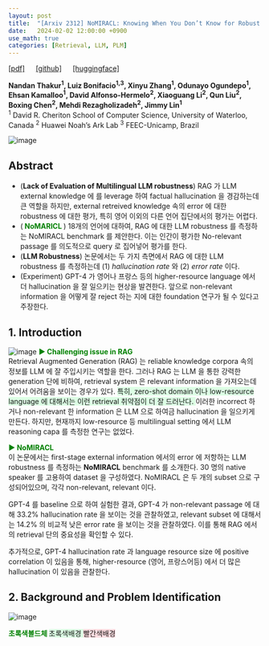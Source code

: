 ```yaml
---
layout: post
title:  "[Arxiv 2312] NoMIRACL: Knowing When You Don’t Know for Robust Multilingual Retrieval-Augmented Generation"
date:   2024-02-02 12:00:00 +0900
use_math: true
categories: [Retrieval, LLM, PLM]
---
```


[[pdf]](https://arxiv.org/pdf/2312.11361.pdf) &emsp;
[[github]](https://github.com/project-miracl/nomiracl?tab=readme-ov-file) &emsp;
[[huggingface]](https://huggingface.co/datasets/miracl/nomiracl) 

**Nandan Thakur<sup>1</sup>, Luiz Bonifacio<sup>1,3</sup>, Xinyu Zhang<sup>1</sup>, Odunayo Ogundepo<sup>1</sup>, Ehsan Kamalloo<sup>1</sup>, David Alfonso-Hermelo<sup>2</sup>, Xiaoguang Li<sup>2</sup>, Qun Liu<sup>2</sup>, Boxing Chen<sup>2</sup>, Mehdi Rezagholizadeh<sup>2</sup>, Jimmy Lin<sup>1</sup>**
<br><sup>1</sup> David R. Cheriton School of Computer Science, University of Waterloo, Canada <sup>2</sup> Huawei Noah’s Ark Lab <sup>3</sup> FEEC-Unicamp, Brazil &emsp;

![image](https://github.com/yong1-kim/yong1-kim.github.io/assets/42200027/fff51e5d-5e5c-439e-a638-864582cf36ab)

## Abstract
- (**Lack of Evaluation of Multilingual LLM robustness**) RAG 가 LLM external knowledge 에 를 leverage 하여 factual hallucination 을 경감하는데 큰 역할을 하지만, external retreived knowledge 속의 error 에 대한 robustness 에 대한 평가, 특히 영어 이외의 다른 언어 집단에서의 평가는 어렵다.
- (<span style='color:green;font-weight:bold'> NoMARICL </span>) 18개의 언어에 대하여, RAG 에 대한 LLM robustness 를 측정하는 NoMIRACL benchmark 를 제안한다. 이는 인간이 평가한 No-relevant passage 를 의도적으로 query 로 집어넣어 평가를 한다.
- (**LLM Robustness**) 논문에서는 두 가지 측면에서 RAG 에 대한 LLM robustness 를 측정하는데 (1) *hallucination rate* 와 (2) *error rate* 이다.
- (Experiment) GPT-4 가 영어나 프랑스 등의 higher-resource language 에서 더 hallucination 을 잘 일으키는 현상을 발견한다. 앞으로 non-relevant information 을 어떻게 잘 reject 하는 지에 대한 foundation 연구가 될 수 있다고 주장한다.


## 1. Introduction
![image](https://github.com/yong1-kim/yong1-kim.github.io/assets/42200027/8ed37ae8-a283-43c0-954c-a8e6a9febeea)
<span style='color:green;font-weight:bold'> ▶ Challenging issue in RAG </span>
<br>
Retrieval Augmented Generation (RAG) 는 reliable knowledge corpora 속의 정보를 LLM 에 잘 주입시키는 역할을 한다.
그러나 RAG 는 LLM 을 통한 강력한 generation 단에 비하여, retrieval system 은 relevant information 을 가져오는데 있어서 어려움을 보이는 경우가 있다.
<span style='background-color: #dcffe4'> 특히, zero-shot domain 이나 low-resource language 에 대해서는 이런 retrieval 취약점이 더 잘 드러난다. </span>
이러한 incorrect 하거나 non-relevant 한 information 은 LLM 으로 하여금 hallucination 을 일으키게 만든다.
하지만, 현재까지 low-resource 등 multilingual setting 에서 LLM reasoning capa 를 측정한 연구는 없었다.

<span style='color:green;font-weight:bold'> ▶ NoMIRACL </span>
<br>
이 논문에서는 first-stage external information 에서의 error 에 저항하는 LLM robustness 를 측정하는 **NoMIRACL** benchmark 를 소개한다.
30 명의 native speaker 를 고용하여 dataset 을 구성하였다.
NoMIRACL 은 두 개의 subset 으로 구성되어있으며, 각각 non-relevant, relevant 이다.

GPT-4 를 baseline 으로 하여 실험한 결과, GPT-4 가 non-relevant passage 에 대해 33.2% hallucination rate 을 보이는 것을 관찰하였고, relevant subset 에 대해서는 14.2% 의 비교적 낮은 error rate 을 보이는 것을 관찰하였다.
이를 통해 RAG 에서의 retrieval 단의 중요성을 확인할 수 있다.

추가적으로, GPT-4 hallucination rate 과 language resource size 에 positive correlation 이 있음을 통해, higher-resource (영어, 프랑스어등) 에서 더 많은 hallucination 이 있음을 관찰한다.

## 2. Background and Problem Identification

![image](https://github.com/yong1-kim/yong1-kim.github.io/assets/42200027/4d674f1c-2fb9-4f24-9d78-fa30b3482797)




<span style='color:green;font-weight:bold'> 초록색볼드체 </span>
<span style='background-color: #dcffe4'> 초록색배경 </span>
<span style='background-color: #ffdce0'> 빨간색배경 </span>
